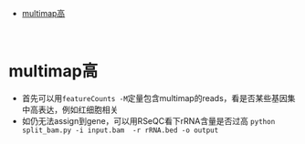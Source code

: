 - [multimap高](#multimap高)

</br>

# multimap高
- 首先可以用`featureCounts -M`定量包含multimap的reads，看是否某些基因集中高表达，例如红细胞相关
- 如仍无法assign到gene，可以用RSeQC看下rRNA含量是否过高
  `python split_bam.py -i input.bam  -r rRNA.bed -o output`
